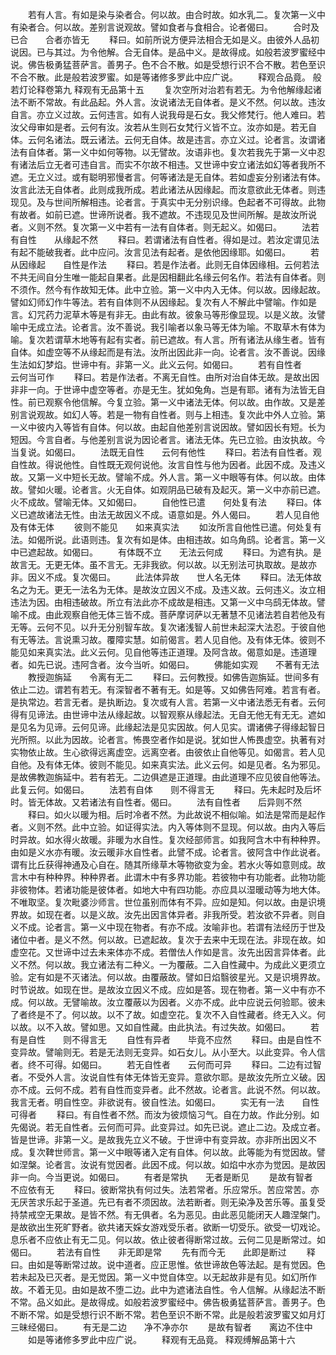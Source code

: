 <!-- { "loadSidebar": true } -->
　　若有人言。有如是染与染者合。何以故。由合时故。如水乳二。复次第一义中有染者合。何以故。差别言说观故。譬如食者与食相合。论者偈曰。
　　合时及已合　　合者亦皆无
　　释曰。如前所说方便异法相合无如是义。由彼外人品初说因。已与其过。为令他解。合无自体。是品中义。是故得成。如般若波罗蜜经中说。佛告极勇猛菩萨言。善男子。色不合不散。如是受想行识不合不散。若色至识不合不散。此是般若波罗蜜。如是等诸修多罗此中应广说。
　　释观合品竟。
般若灯论释卷第九
释观有无品第十五
　　复次空所对治若有若无。为令他解缘起诸法不断不常故。有此品起。外人言。汝说诸法无自体者。是义不然。何以故。违汝自言。亦立义过故。云何违言。如有人说我母是石女。我父修梵行。他人难曰。若汝父母审如是者。云何有汝。汝若从生则石女梵行义皆不立。汝亦如是。若无自体。云何名诸法。既云诸法。云何无自体。故是违言。亦立义过。论者言。汝谓诸法有自体者。第一义中如何等物。以无譬故。汝语非也。复次若我先于第一义中忍有诸法后立无者可违自言。而实不尔故不相违。又世谛中安立诸法如幻等者我所不遮。无立义过。或有聪明邪慢者言。何等诸法是无自体。若如虚妄分别诸法有体。汝言此法无自体者。此则成我所成。若此诸法从因缘起。而汝意欲此无体者。则违现见。及与世间所解相违。论者言。于真实中无分别识缘。色起者不可得故。此物有故者。如前已遮。世谛所说者。我不遮故。不违现见及世间所解。是故汝所说者。义则不然。复次第一义中若有一法有自体者。则无起义。如偈曰。
　　法若有自性　　从缘起不然
　　释曰。若谓诸法有自性者。得如是过。若汝定谓见法有起不能破我者。此中应问。汝言见法有起者。是依他因缘耶。如偈曰。
　　若从因缘起　　自性是作法
　　释曰。若是作法者。此则无自体因缘相。云何若法不共无间自分生唯一能起自果者。此是因相翻此名缘云何名作。若法有自体者。则不须作。然今有作故知无体。此中立验。第一义中内入无体。何以故。因缘起故。譬如幻师幻作牛等法。若有自体则不从因缘起。复次有人不解此中譬喻。作如是言。幻咒药力泥草木等是有非无。由此有故。彼象马等形像显现。以是义故。汝譬喻中无成立法。论者言。汝不善说。我引喻者以象马等无体为喻。不取草木有体为喻。复次若谓草木地等有起有实者。前已遮故。有人言。所有诸法从缘生者。皆有自体。如虚空等不从缘起而是有法。汝所出因此非一向。论者言。汝不善说。因缘生法如幻梦焰。世谛中有。非第一义。此义云何。如偈曰。
　　若有自性者　　云何当可作
　　释曰。若是作法者。不离无自性。由所对治自体无故。是故出因非非一向。于世谛中虚空等者。亦是无生。犹如兔角。岂是有耶。诸有为法皆无自性。前已观察令他信解。今复立验。第一义中诸法无体。何以故。由作故。又是差别言说观故。如幻人等。若是一物有自性者。则与上相违。复次此中外人立验。第一义中彼内入等皆有自体。何以故。由起自他差别言说因故。譬如因长有短。长为短因。今言自者。与他差别言说为因论者言。诸法无体。先已立验。由汝执故。今当复说。如偈曰。
　　法既无自性　　云何有他性
　　释曰。若法有自性者。观自性故。得说他性。自性既无观何说他。汝言自性与他为因者。此因不成。及违义故。又第一义中短长无故。譬喻不成。外人言。第一义中眼等有体。何以故。由体故。譬如火暖。论者言。火无自体。如观阴品已破有及起灭。第一义中亦前已遮。火不成故。譬喻无体。又如偈曰。
　　自他性已遣　　何处复有法
　　释曰。体义已遮故诸法无性。由法无故因义不成。语意如是。外人偈曰。
　　若人见自他　　及有体无体
　　彼则不能见　　如来真实法
　　如汝所言自他性已遣。何处复有法。如偈所说。此语则违。复次有如是体。由相违故。如乌角鸱。论者言。第一义中已遮起故。如偈曰。
　　有体既不立　　无法云何成
　　释曰。为遮有执。是故言无。无更无体。虽不言无。无非我欲。何以故。以无别法可执取故。是故亦非。因义不成。复次偈曰。
　　此法体异故　　世人名无体
　　释曰。法无体故名之为无。更无一法名为无体。是故汝立因义不成。及违义故。云何违义。汝立相违法为因。由相违破故。所立有法此亦不成故是相违。又第一义中乌鸱无体故。譬喻不成。由此观察自他无体三皆不成。菩萨摩诃萨以无著慧不见诸法若自若他及有无等。云何不见。以升无分别智车故。复次诸浅智人前世未起深大法忍。于彼自他有无等法。言说熏习故。覆障实慧。如前偈言。若人见自他。及有体无体。彼则不能见如来真实法。此义云何。见自他等违正道理。及阿含故。偈意如是。违道理者。如先已说。违阿含者。汝今当听。如偈曰。
　　佛能如实观　　不著有无法
　　教授迦旃延　　令离有无二
　　释曰。云何教授。如佛告迦旃延。世间多有依止二边。谓若有若无。有深智者不著有无。如是等。又如佛告阿难。若言有者。是执常边。若言无者。是执断边。复次或有人言。若第一义中诸法悉无有者。云何得有见谛法。由世谛中法从缘起故。以智观察从缘起法。无自无他无有无无。遮如是见名为见谛。云何见谛。此缘起法是见实因故。何人见实。谓诸佛子得缘起智日光所照。以此为因故。论者言。怖畏空者作如是说。犹如世人怖畏虚空。执著有对实物依止故。生心欲得远离虚空。远离空者。由彼依止自他等见。如偈言。若人见自他。及有体无体。彼则不能见。如来真实法。此义云何。如是见者。名为邪见。是故佛教迦旃延中。若有若无。二边俱遮是正道理。由此道理不应见彼自他等法。此复云何。如偈曰。
　　法若有自体　　则不得言无
　　释曰。先未起时及后坏时。皆无体故。又若诸法有自性者。偈曰。
　　法有自性者　　后异则不然
　　释曰。如火以暖为相。后时冷者不然。为此故说不相似喻。如法是常而是起作者。义则不然。此中立验。如证得实法。内入等体则不显现。何以故。由内入等后时异故。如水得火故暖。非暖为水自性。复次经部师言。如我阿含木中有种种界。由如是义水亦有暖。汝云暖非水自性者。此譬不成。论者言。彼阿含中作此说者。谓有比丘获得神通及心自在。随其所缘草木等物欲变为金。若水火等如意则成。故言木中有种种界。种种界者。此谓木中有多界功能。若彼物中有功能者。此物功能非彼物体。若诸功能是彼体者。如地大中有四功能。亦应具以湿暖动等为地大体。不唯取坚。复次毗婆沙师言。世位虽别而体有不异。应如是知。何以故。由是识境界故。如现在者。以是义故。汝先出因言体异者。非我所受。若汝欲不异者。则自义不成。论者言。第一义中现在物者。有亦不成。汝喻非也。若谓有法经历于世及诸位中者。是义不然。何以故。已遮起故。复次于去来中无现在法。非现在故。如虚空花。又世谛中过去未来体亦不成。若僧佉人作如是言。汝先出因言异体者。此义不然。何以故。我立诸法有二种义。一为覆蔽。二入自性藏中。为成此义更须立验。定有如是不灭诸法。何以故。由覆蔽故。譬如日焰翳彼星光。又是识境界故。时节说故。如现在世。是故汝立因义不成。应如是答。现在物者。第一义中有亦不成。何以故。无譬喻故。汝立覆蔽以为因者。义亦不成。此中应说云何验耶。彼未了者终是不了。何以故。以不了故。如虚空花。复次不入自性藏者。终无入义。何以故。以不入故。譬如思。又如自性藏。由此执法。有过失故。如偈曰。
　　若有是自性　　则不得言无
　　自性有异者　　毕竟不应然
　　释曰。由是自性不变异故。譬喻则无。若是无法则无变异。如石女儿。从小至大。以此变异。令人信者。终不可得。如偈曰。
　　若无自性者　　云何而可异
　　释曰。二边有过智者。不受外人言。汝说自性有体无体皆无变异。意欲尔耶。是故汝先所立义破。因亦不成。云何不成。若有自性而变异者。此不然故。论者言。此说不然。何以故。我言无者。明自性空。非欲说有。彼自性法。如偈曰。
　　实无有一法　　自性可得者
　　释曰。有自性者不然。而汝为彼烦恼习气。自在力故。作此分别。如先偈说。若无自性者。云何而可异。此变异过。如先已说。遮止二边。及成立者。皆是世谛。非第一义。是故我先立义不破。于世谛中有变异故。亦非所出因义不成。复次鞞世师言。第一义中眼等诸入定有自体。何以故。此等能为有觉因故。譬如涅槃。论者言。汝说有觉因者。此因不成。何以故。如焰中水亦为觉因。是故因非一向。今当更说。如偈曰。
　　有者是常执　　无者是断见
　　是故有智者　　不应依有无
　　释曰。彼断常执有何过失。法若常者。乐应常乐。苦应常苦。亦无厌苦求乐起于圣道。先已有者不须因故。法若断者。则无染净及苦乐等。虽复受持禁戒空无果故。是皆不然。有无俱者。名为恶见。由此恶见能闭天人趣涅槃门。是故欲出生死旷野者。欲共诸天婇女游戏受乐者。欲断一切受乐。欲受一切戏论。息乐者不应依止有无二见。何以故。依止彼者得断常过故。云何二见是断常过。如偈曰。
　　若法有自性　　非无即是常
　　先有而今无　　此即是断过
　　释曰。由如是等断常过故。说中道者。应正思惟。依世谛故色等法起。是有觉因。色若未起及已灭者。是无觉因。第一义中觉自体空。以无起故非是有见。如幻所作故。不着无见。由如是故不堕二边。此中为遮诸法自性。令人信解。从缘起法不断不常。品义如此。是故得成。如般若波罗蜜经中。佛告极勇猛菩萨言。善男子。色不断不常。如是受想行识不断不常。若色至识不断不常。此是般若波罗蜜又如月灯三昧经偈曰。
　　有无是二边　　净不净亦尔
　　是故有智者　　离边不住中
　　如是等诸修多罗此中应广说。
　　释观有无品竟。
释观缚解品第十六
